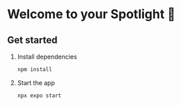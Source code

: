 # Welcome to your Spotlight 👋

## Get started

1. Install dependencies

   ```bash
   npm install
   ```

2. Start the app

   ```bash
   npx expo start
   ```
